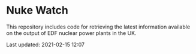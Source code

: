 # Nuke Watch

This repository includes code for retrieving the latest information available on the output of EDF nuclear power plants in the UK.

Last updated: 2021-02-15 12:07
